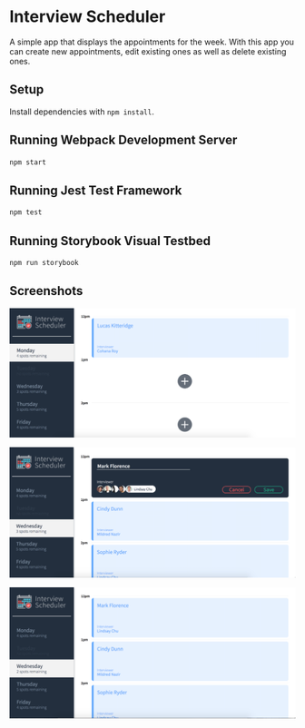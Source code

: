 # Interview Scheduler

A simple app that displays the appointments for the week. With this app you can create new appointments, edit existing ones as well as delete existing ones.

## Setup

Install dependencies with `npm install`.

## Running Webpack Development Server

```sh
npm start
```

## Running Jest Test Framework

```sh
npm test
```

## Running Storybook Visual Testbed

```sh
npm run storybook
```
## Screenshots

!["The homepage which show the default of Monday and the appointments created on that day"](https://github.com/Lucaskitteridge/scheduler/blob/master/docs/HomeScreen.png?raw=true)

!["This is once you select the plus button to add an appointment you will be presented with a field to type in a name at the top and select an interviewer from the options below"](https://github.com/Lucaskitteridge/scheduler/blob/master/docs/AddingAppointment.png?raw=true)

!["After hitting save the appointment has been added and is now showing as well as the amount of spots remaining from that day have been updated"](https://github.com/Lucaskitteridge/scheduler/blob/master/docs/AddedAppointment.png?raw=true)